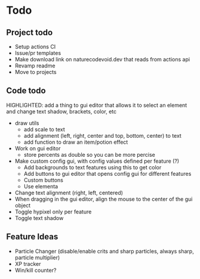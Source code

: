 # Todo

## Project todo

-   Setup actions CI
-   Issue/pr templates
-   Make download link on naturecodevoid.dev that reads from actions api
-   Revamp readme
-   Move to projects

## Code todo

HIGHLIGHTED: add a thing to gui editor that allows it to select an element and change text shadow, brackets, color, etc

-   draw utils
    -   add scale to text
    -   add alignment (left, right, center and top, bottom, center) to text
    -   add function to draw an item/potion effect
-   Work on gui editor
    -   store percents as double so you can be more percise
-   Make custom config gui, with config values defined per feature (?)
    -   Add backgrounds to text features using this to get color
    -   Add buttons to gui editor that opens config gui for different features
    -   Custom buttons
    -   Use elementa
-   Change text alignment (right, left, centered)
-   When dragging in the gui editor, align the mouse to the center of the gui object
-   Toggle hypixel only per feature
-   Toggle text shadow

## Feature Ideas

-   Particle Changer (disable/enable crits and sharp particles, always sharp, particle multiplier)
-   XP tracker
-   Win/kill counter?
